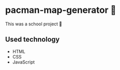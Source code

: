 # pacman-map-generator 👾

This was a school project 🏫

## Used technology
- HTML
- CSS
- JavaScript
